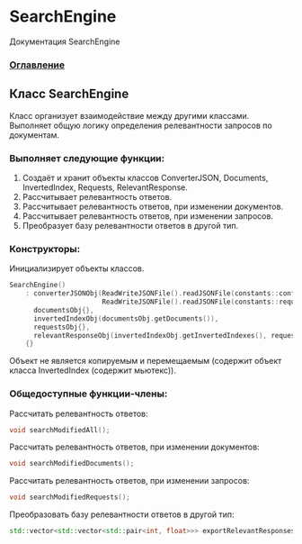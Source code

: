 # SearchEngine
Документация SearchEngine

### [Оглавление](../index.md)

## Класс SearchEngine
Класс организует взаимодействие между другими классами. Выполняет общую логику определения релевантности запросов по документам.
### Выполняет следующие функции:
1. Создаёт и хранит объекты классов ConverterJSON, Documents, InvertedIndex, Requests, RelevantResponse.
2. Рассчитывает релевантность ответов.
3. Рассчитывает релевантность ответов, при изменении документов.
4. Рассчитывает релевантность ответов, при изменении запросов.
5. Преобразует базу релевантности ответов в другой тип.
### Конструкторы:
Инициализирует объекты классов.
```cpp
SearchEngine()
    : converterJSONObj(ReadWriteJSONFile().readJSONFile(constants::configFilePath),
                       ReadWriteJSONFile().readJSONFile(constants::requestsFilePath)),
      documentsObj{},
      invertedIndexObj(documentsObj.getDocuments()),
      requestsObj{},
      relevantResponseObj(invertedIndexObj.getInvertedIndexes(), requestsObj.getRequests())
    {}
```
Объект не является копируемым и перемещаемым (содержит объект класса InvertedIndex (содержит мьютекс)).
### Общедоступные функции-члены:
Рассчитать релевантность ответов:
```cpp
void searchModifiedAll();
```
Рассчитать релевантность ответов, при изменении документов:
```cpp
void searchModifiedDocuments();
```
Рассчитать релевантность ответов, при изменении запросов:
```cpp
void searchModifiedRequests();
```
Преобразовать базу релевантности ответов в другой тип:
```cpp
std::vector<std::vector<std::pair<int, float>>> exportRelevantResponses();
```
  
